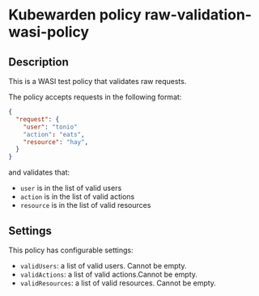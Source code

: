 # Kubewarden policy raw-validation-wasi-policy

## Description

This is a WASI test policy that validates raw requests.

The policy accepts requests in the following format:

```json
{
  "request": {
    "user": "tonio"
    "action": "eats",
    "resource": "hay",
  }
}
```

and validates that:

- `user` is in the list of valid users
- `action` is in the list of valid actions
- `resource` is in the list of valid resources

## Settings

This policy has configurable settings:

- `validUsers`: a list of valid users. Cannot be empty.
- `validActions`: a list of valid actions.Cannot be empty.
- `validResources`: a list of valid resources. Cannot be empty.
